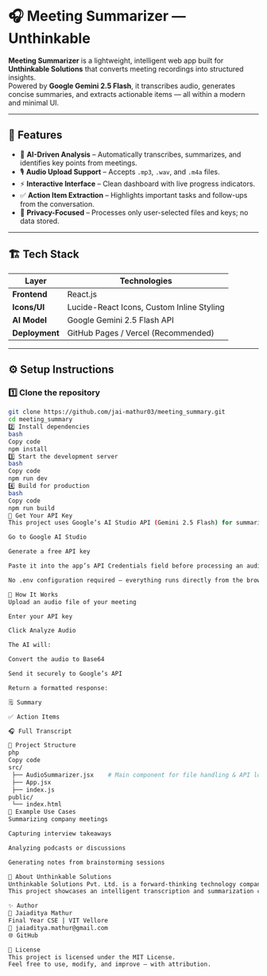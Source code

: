 # 🎧 Meeting Summarizer — Unthinkable

**Meeting Summarizer** is a lightweight, intelligent web app built for **Unthinkable Solutions** that converts meeting recordings into structured insights.  
Powered by **Google Gemini 2.5 Flash**, it transcribes audio, generates concise summaries, and extracts actionable items — all within a modern and minimal UI.

---

## 🚀 Features

- 🧠 **AI-Driven Analysis** – Automatically transcribes, summarizes, and identifies key points from meetings.  
- 🎙️ **Audio Upload Support** – Accepts `.mp3`, `.wav`, and `.m4a` files.  
- ⚡ **Interactive Interface** – Clean dashboard with live progress indicators.  
- ✅ **Action Item Extraction** – Highlights important tasks and follow-ups from the conversation.  
- 🔐 **Privacy-Focused** – Processes only user-selected files and keys; no data stored.

---

## 🏗️ Tech Stack

| Layer | Technologies |
|-------|---------------|
| **Frontend** | React.js |
| **Icons/UI** | Lucide-React Icons, Custom Inline Styling |
| **AI Model** | Google Gemini 2.5 Flash API |
| **Deployment** | GitHub Pages / Vercel (Recommended) |

---

## ⚙️ Setup Instructions

### 1️⃣ Clone the repository
```bash
git clone https://github.com/jai-mathur03/meeting_summary.git
cd meeting_summary
2️⃣ Install dependencies
bash
Copy code
npm install
3️⃣ Start the development server
bash
Copy code
npm run dev
4️⃣ Build for production
bash
Copy code
npm run build
🔑 Get Your API Key
This project uses Google’s AI Studio API (Gemini 2.5 Flash) for summarization.

Go to Google AI Studio

Generate a free API key

Paste it into the app’s API Credentials field before processing an audio file

No .env configuration required — everything runs directly from the browser.

🧩 How It Works
Upload an audio file of your meeting

Enter your API key

Click Analyze Audio

The AI will:

Convert the audio to Base64

Send it securely to Google’s API

Return a formatted response:

🗒 Summary

✅ Action Items

🎧 Full Transcript

📁 Project Structure
php
Copy code
src/
 ├── AudioSummarizer.jsx    # Main component for file handling & API logic
 ├── App.jsx
 ├── index.js
public/
 └── index.html
💼 Example Use Cases
Summarizing company meetings

Capturing interview takeaways

Analyzing podcasts or discussions

Generating notes from brainstorming sessions

🏢 About Unthinkable Solutions
Unthinkable Solutions Pvt. Ltd. is a forward-thinking technology company focused on AI, automation, and enterprise innovation.
This project showcases an intelligent transcription and summarization capability for enterprise-grade meeting analysis.

✨ Author
👤 Jaiaditya Mathur
Final Year CSE | VIT Vellore
📧 jaiaditya.mathur@gmail.com
🌐 GitHub

📜 License
This project is licensed under the MIT License.
Feel free to use, modify, and improve — with attribution.

